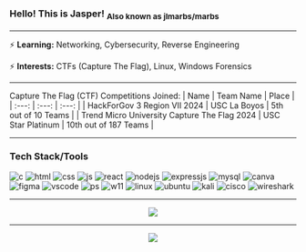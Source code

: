 ### Hello! This is Jasper! <sub>Also known as jlmarbs/marbs</sub>
<hr>

 ⚡ **Learning:** Networking, Cybersecurity, Reverse Engineering
 
 ⚡ **Interests:** CTFs (Capture The Flag), Linux, Windows Forensics

<hr>

Capture The Flag (CTF) Competitions Joined:
| Name | Team Name | Place |
| :---: | :---: | :---: |
| HackForGov 3 Region VII 2024 | USC La Boyos | 5th out of 10 Teams |
| Trend Micro University Capture The Flag 2024 | USC Star Platinum | 10th out of 187 Teams |


<hr>

<h3>Tech Stack/Tools</h3>

<div>
  <img src="https://img.shields.io/badge/C-00599C?style=for-the-badge&logo=c&logoColor=white" alt="c" />
  <img src="https://img.shields.io/badge/HTML5-E34F26?logo=html5&logoColor=white&style=for-the-badge" alt="html" />
  <img src="https://img.shields.io/badge/CSS3-1572B6?logo=css3&logoColor=white&style=for-the-badge" alt="css" />
  <img src="https://img.shields.io/badge/JavaScript-F7DF1E?logo=javascript&logoColor=black&style=for-the-badge" alt="js" />
  <img src="https://img.shields.io/badge/React-61DAFB?logo=react&logoColor=black&style=for-the-badge" alt="react" />
  <img src="https://img.shields.io/badge/Node.js-339933?logo=nodedotjs&logoColor=white&style=for-the-badge" alt="nodejs" />
  <img src="https://img.shields.io/badge/Express%20js-000000?style=for-the-badge&logo=express&logoColor=white" alt="expressjs" />
  <img src="https://img.shields.io/badge/MySQL-005C84?style=for-the-badge&logo=mysql&logoColor=white" alt="mysql" />
  <img src="https://img.shields.io/badge/Canva-%2300C4CC.svg?&style=for-the-badge&logo=Canva&logoColor=white" alt="canva" />
  <img src="https://img.shields.io/badge/Figma-F24E1E?style=for-the-badge&logo=figma&logoColor=white" alt="figma" />
  <img src="https://img.shields.io/badge/Visual_Studio_Code-0078D4?style=for-the-badge&logo=visual%20studio%20code&logoColor=white" alt="vscode" />
  <img src="https://img.shields.io/badge/powershell-5391FE?style=for-the-badge&logo=powershell&logoColor=white" alt="ps" />
  <img src="https://img.shields.io/badge/Windows_11-0078d4?style=for-the-badge&logo=windows-11&logoColor=white" alt="w11" />
  <img src="https://img.shields.io/badge/Linux-FCC624?style=for-the-badge&logo=linux&logoColor=black" alt="linux" />
  <img src="https://img.shields.io/badge/Ubuntu-E95420?style=for-the-badge&logo=ubuntu&logoColor=white" alt="ubuntu" />
  <img src="https://img.shields.io/badge/Kali_Linux-557C94?style=for-the-badge&logo=kali-linux&logoColor=white" alt="kali" />
  <img src="https://img.shields.io/badge/CISCO-1BA0D7?style=for-the-badge&logo=cisco&logoColor=white" alt="cisco" />
  <img src="https://img.shields.io/badge/Wireshark-1679A7?style=for-the-badge&logo=Wireshark&logoColor=white" alt="wireshark" />
</div>

---

<div align="center">
   <img src="https://github-readme-streak-stats.herokuapp.com/?user=jlmarbs&theme=dark&hide_border=false" />
   <hr />
   <img src="https://github-profile-trophy.vercel.app/?username=jlmarbs&theme=radical&no-frame=false&no-bg=true&margin-w=4" />
</div>



